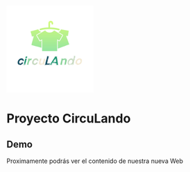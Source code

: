 <img src="./images/logocircu.png" width=200px height=200px>


# Proyecto CircuLando


## Demo

Proximamente podrás ver el contenido de nuestra nueva Web

